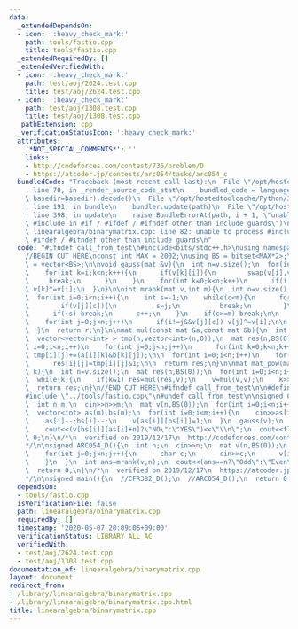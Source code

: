 ```yaml
---
data:
  _extendedDependsOn:
  - icon: ':heavy_check_mark:'
    path: tools/fastio.cpp
    title: tools/fastio.cpp
  _extendedRequiredBy: []
  _extendedVerifiedWith:
  - icon: ':heavy_check_mark:'
    path: test/aoj/2624.test.cpp
    title: test/aoj/2624.test.cpp
  - icon: ':heavy_check_mark:'
    path: test/aoj/1308.test.cpp
    title: test/aoj/1308.test.cpp
  _pathExtension: cpp
  _verificationStatusIcon: ':heavy_check_mark:'
  attributes:
    '*NOT_SPECIAL_COMMENTS*': ''
    links:
    - http://codeforces.com/contest/736/problem/D
    - https://atcoder.jp/contests/arc054/tasks/arc054_c
  bundledCode: "Traceback (most recent call last):\n  File \"/opt/hostedtoolcache/Python/3.8.5/x64/lib/python3.8/site-packages/onlinejudge_verify/documentation/build.py\"\
    , line 70, in _render_source_code_stat\n    bundled_code = language.bundle(stat.path,\
    \ basedir=basedir).decode()\n  File \"/opt/hostedtoolcache/Python/3.8.5/x64/lib/python3.8/site-packages/onlinejudge_verify/languages/cplusplus.py\"\
    , line 191, in bundle\n    bundler.update(path)\n  File \"/opt/hostedtoolcache/Python/3.8.5/x64/lib/python3.8/site-packages/onlinejudge_verify/languages/cplusplus_bundle.py\"\
    , line 398, in update\n    raise BundleErrorAt(path, i + 1, \"unable to process\
    \ #include in #if / #ifdef / #ifndef other than include guards\")\nonlinejudge_verify.languages.cplusplus_bundle.BundleErrorAt:\
    \ linearalgebra/binarymatrix.cpp: line 82: unable to process #include in #if /\
    \ #ifdef / #ifndef other than include guards\n"
  code: "#ifndef call_from_test\n#include<bits/stdc++.h>\nusing namespace std;\n#endif\n\
    //BEGIN CUT HERE\nconst int MAX = 2002;\nusing BS = bitset<MAX*2>;\nusing mat\
    \ = vector<BS>;\n\nvoid gauss(mat &v){\n  int n=v.size();\n  for(int i=0;i<n;i++){\n\
    \    for(int k=i;k<n;k++){\n      if(v[k][i]){\n        swap(v[i],v[k]);\n   \
    \     break;\n      }\n    }\n    for(int k=0;k<n;k++)\n      if(i!=k&&v[k][i])\
    \ v[k]^=v[i];\n  }\n}\n\nint mrank(mat v,int m){\n  int n=v.size();\n  int r=0,c=0;\n\
    \  for(int i=0;i<n;i++){\n    int s=-1;\n    while(c<m){\n      for(int j=i;j<n;j++){\n\
    \        if(v[j][c]){\n          s=j;\n          break;\n        }\n      }\n\
    \      if(~s) break;\n      c++;\n    }\n    if(c>=m) break;\n\n    swap(v[i],v[s]);\n\
    \    for(int j=0;j<n;j++)\n      if(i!=j&&v[j][c]) v[j]^=v[i];\n\n    r++;c++;\n\
    \  }\n  return r;\n}\n\nmat mul(const mat &a,const mat &b){\n  int n=a.size();\n\
    \  vector<vector<int> > tmp(n,vector<int>(n,0));\n  mat res(n,BS(0));\n  for(int\
    \ i=0;i<n;i++)\n    for(int j=0;j<n;j++)\n      for(int k=0;k<n;k++)\n       \
    \ tmp[i][j]+=(a[i][k]&b[k][j]);\n\n  for(int i=0;i<n;i++)\n    for(int j=0;j<n;j++)\n\
    \      res[i][j]=tmp[i][j]&1;\n\n  return res;\n}\n\nmat mat_pow(mat v,long long\
    \ k){\n  int n=v.size();\n  mat res(n,BS(0));\n  for(int i=0;i<n;i++)\n    res[i][i]=1;\n\
    \  while(k){\n    if(k&1) res=mul(res,v);\n    v=mul(v,v);\n    k>>=1;\n  }\n\
    \  return res;\n}\n//END CUT HERE\n#ifndef call_from_test\n\n#define call_from_test\n\
    #include \"../tools/fastio.cpp\"\n#undef call_from_test\n\nsigned CFR382_D(){\n\
    \  int n,m;\n  cin>>n>>m;\n  mat v(n,BS(0));\n  for(int i=0;i<n;i++) v[i][n+i]=1;\n\
    \  vector<int> as(m),bs(m);\n  for(int i=0;i<m;i++){\n    cin>>as[i]>>bs[i];\n\
    \    as[i]--;bs[i]--;\n    v[as[i]][bs[i]]=1;\n  }\n  gauss(v);\n  for(int i=0;i<m;i++)\n\
    \    cout<<(v[bs[i]][as[i]+n]?\"NO\":\"YES\")<<\"\\n\";\n  cout<<flush;\n  return\
    \ 0;\n}\n/*\n  verified on 2019/12/17\n  http://codeforces.com/contest/736/problem/D\n\
    */\n\nsigned ARC054_D(){\n  int n;\n  cin>>n;\n  mat v(n,BS(0));\n  for(int i=0;i<n;i++){\n\
    \    for(int j=0;j<n;j++){\n      char c;\n      cin>>c;\n      v[i][j]=c-'0';\n\
    \    }\n  }\n  int ans=mrank(v,n);\n  cout<<(ans==n?\"Odd\":\"Even\")<<endl;\n\
    \  return 0;\n}\n/*\n  verified on 2019/12/17\n  https://atcoder.jp/contests/arc054/tasks/arc054_c\n\
    */\n\nsigned main(){\n  //CFR382_D();\n  //ARC054_D();\n  return 0;\n}\n\n#endif\n"
  dependsOn:
  - tools/fastio.cpp
  isVerificationFile: false
  path: linearalgebra/binarymatrix.cpp
  requiredBy: []
  timestamp: '2020-05-07 20:09:06+09:00'
  verificationStatus: LIBRARY_ALL_AC
  verifiedWith:
  - test/aoj/2624.test.cpp
  - test/aoj/1308.test.cpp
documentation_of: linearalgebra/binarymatrix.cpp
layout: document
redirect_from:
- /library/linearalgebra/binarymatrix.cpp
- /library/linearalgebra/binarymatrix.cpp.html
title: linearalgebra/binarymatrix.cpp
---
```

